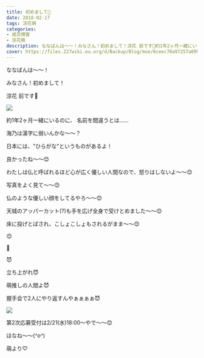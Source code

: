 ```yaml
---
title: 初めまして🤗
date: 2018-02-17
tags: 涼花萌
categories: 
- 成员博客
- 涼花萌
description: ななばんは〜〜！みなさん！初めまして！涼花 前です🤗約1年2ヶ月一緒にいるのに、名前を間違うとは……海乃は漢字に弱いんかな〜〜？...
cover: https://files.227wiki.eu.org/d/Backup/Blog/moe/0ceec70a97257a899cef9bc7346c5.jpg 
---
```






ななばんは〜〜！




みなさん！初めまして！

涼花 前です🤗




![](https://files.227wiki.eu.org/d/Backup/Blog/moe/0ceec70a97257a899cef9bc7346c5.jpg)













約1年2ヶ月一緒にいるのに、
名前を間違うとは……




海乃は漢字に弱いんかな〜〜？





日本には、"ひらがな"というものがあるよ！



良かったね〜〜😊






わたしは仏と呼ばれるほど心が広く優しい人間なので、怒りはしないよ〜〜😊


写真をよく見て〜〜😊



仏のような優しい顔をしてるやろ〜〜😊






天城のアッパーカット(?)も手を広げ全身で受けとめました〜〜😊





床に投げとばされ、こしょこしょもされるがまま〜〜😊









😊





🙂





😈









立ち上がれ😈



萌推しの人間よ😈






握手会で2人にやり返すんやぁぁぁぁ😈





![](https://files.227wiki.eu.org/d/Backup/Blog/moe/0ceec70a97257a899cef9bc7346c5-01.jpg)















第2次応募受付は2/21(水)18:00〜やで〜〜😊









ほなね〜〜(*^o^*)



萌より♡


